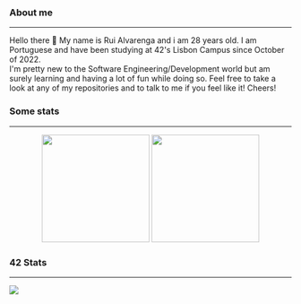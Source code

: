### About me
___

Hello there 👋 My name is Rui Alvarenga and i am 28 years old. I am Portuguese and have been studying at 42's Lisbon Campus since October of 2022.  
I'm pretty new to the Software Engineering/Development world but am surely learning and having a lot of fun while doing so. Feel free to take a look at any of my repositories and to talk to me if you feel like it! Cheers!

### Some stats
___

<div align="center">
  <img height="192px" src="https://readme-stats.jonas-bernard.dev/api/top-langs/?username=RuiAlvarenga&theme=transparent"/>
  <img height="192px" src="https://readme-stats.jonas-bernard.dev/api?username=RuiAlvarenga&show_icons=true&theme=transparent&include_all_commits=true&count_private=true"/>
</div>

### 42 Stats
___

<div>
<img src="https://badge42.vercel.app/api/v2/cld4rhlbe00310fjvf9yrvq1p/stats?cursusId=21&coalitionId=109"](https://github.com/JaeSeoKim/badge42)
</div
